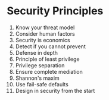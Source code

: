   # Security Principles
  1) Know your threat model
  2) Consider human factors
  3) Security is economics
  4) Detect if you cannot prevent
  5) Defense in depth
  6) Principle of least privilege
  7) Privilege separation
  8) Ensure complete mediation
  9) Shannon's maxim
  10) Use fail-safe defaults
  11) Design in security from the start
